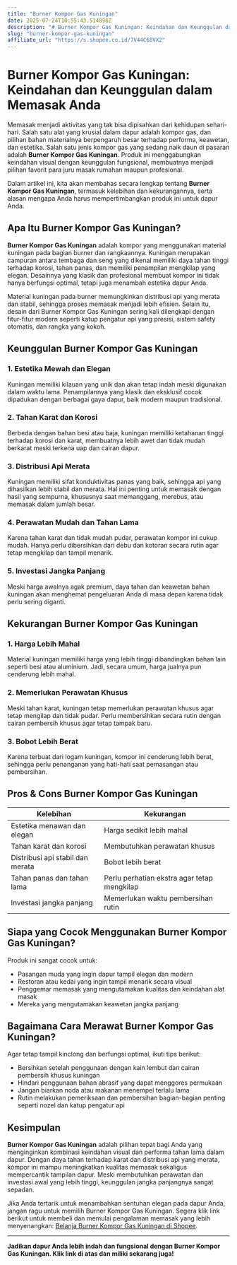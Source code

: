 ```yaml
---
title: "Burner Kompor Gas Kuningan"
date: 2025-07-24T10:55:43.514896Z
description: "# Burner Kompor Gas Kuningan: Keindahan dan Keunggulan dalam Memasak Anda..."
slug: "burner-kompor-gas-kuningan"
affiliate_url: "https://s.shopee.co.id/7V44C68VX2"
---
```

# Burner Kompor Gas Kuningan: Keindahan dan Keunggulan dalam Memasak Anda

Memasak menjadi aktivitas yang tak bisa dipisahkan dari kehidupan sehari-hari. Salah satu alat yang krusial dalam dapur adalah kompor gas, dan pilihan bahan materialnya berpengaruh besar terhadap performa, keawetan, dan estetika. Salah satu jenis kompor gas yang sedang naik daun di pasaran adalah **Burner Kompor Gas Kuningan**. Produk ini menggabungkan keindahan visual dengan keunggulan fungsional, membuatnya menjadi pilihan favorit para juru masak rumahan maupun profesional.

Dalam artikel ini, kita akan membahas secara lengkap tentang **Burner Kompor Gas Kuningan**, termasuk kelebihan dan kekurangannya, serta alasan mengapa Anda harus mempertimbangkan produk ini untuk dapur Anda.

## Apa Itu Burner Kompor Gas Kuningan?

**Burner Kompor Gas Kuningan** adalah kompor yang menggunakan material kuningan pada bagian burner dan rangkaannya. Kuningan merupakan campuran antara tembaga dan seng yang dikenal memiliki daya tahan tinggi terhadap korosi, tahan panas, dan memiliki penampilan mengkilap yang elegan. Desainnya yang klasik dan profesional membuat kompor ini tidak hanya berfungsi optimal, tetapi juga menambah estetika dapur Anda.

Material kuningan pada burner memungkinkan distribusi api yang merata dan stabil, sehingga proses memasak menjadi lebih efisien. Selain itu, desain dari Burner Kompor Gas Kuningan sering kali dilengkapi dengan fitur-fitur modern seperti katup pengatur api yang presisi, sistem safety otomatis, dan rangka yang kokoh.

## Keunggulan Burner Kompor Gas Kuningan

### 1. Estetika Mewah dan Elegan

Kuningan memiliki kilauan yang unik dan akan tetap indah meski digunakan dalam waktu lama. Penampilannya yang klasik dan eksklusif cocok dipadukan dengan berbagai gaya dapur, baik modern maupun tradisional.

### 2. Tahan Karat dan Korosi

Berbeda dengan bahan besi atau baja, kuningan memiliki ketahanan tinggi terhadap korosi dan karat, membuatnya lebih awet dan tidak mudah berkarat meski terkena uap dan cairan dapur.

### 3. Distribusi Api Merata

Kuningan memiliki sifat konduktivitas panas yang baik, sehingga api yang dihasilkan lebih stabil dan merata. Hal ini penting untuk memasak dengan hasil yang sempurna, khususnya saat memanggang, merebus, atau memasak dalam jumlah besar.

### 4. Perawatan Mudah dan Tahan Lama

Karena tahan karat dan tidak mudah pudar, perawatan kompor ini cukup mudah. Hanya perlu dibersihkan dari debu dan kotoran secara rutin agar tetap mengkilap dan tampil menarik.

### 5. Investasi Jangka Panjang

Meski harga awalnya agak premium, daya tahan dan keawetan bahan kuningan akan menghemat pengeluaran Anda di masa depan karena tidak perlu sering diganti.

## Kekurangan Burner Kompor Gas Kuningan

### 1. Harga Lebih Mahal

Material kuningan memiliki harga yang lebih tinggi dibandingkan bahan lain seperti besi atau aluminium. Jadi, secara umum, harga jualnya pun cenderung lebih mahal.

### 2. Memerlukan Perawatan Khusus

Meski tahan karat, kuningan tetap memerlukan perawatan khusus agar tetap mengilap dan tidak pudar. Perlu membersihkan secara rutin dengan cairan pembersih khusus agar tetap tampak baru.

### 3. Bobot Lebih Berat

Karena terbuat dari logam kuningan, kompor ini cenderung lebih berat, sehingga perlu penanganan yang hati-hati saat pemasangan atau pembersihan.

## Pros & Cons Burner Kompor Gas Kuningan

| Kelebihan | Kekurangan |
|------------------------------|--------------------------|
| Estetika menawan dan elegan | Harga sedikit lebih mahal |
| Tahan karat dan korosi | Membutuhkan perawatan khusus |
| Distribusi api stabil dan merata | Bobot lebih berat |
| Tahan panas dan tahan lama | Perlu perhatian ekstra agar tetap mengkilap |
| Investasi jangka panjang | Memerlukan waktu pembersihan rutin |

## Siapa yang Cocok Menggunakan Burner Kompor Gas Kuningan?

Produk ini sangat cocok untuk:
- Pasangan muda yang ingin dapur tampil elegan dan modern
- Restoran atau kedai yang ingin tampil menarik secara visual
- Penggemar memasak yang mengutamakan kualitas dan keindahan alat masak
- Mereka yang mengutamakan keawetan jangka panjang

## Bagaimana Cara Merawat Burner Kompor Gas Kuningan?

Agar tetap tampil kinclong dan berfungsi optimal, ikuti tips berikut:
- Bersihkan setelah penggunaan dengan kain lembut dan cairan pembersih khusus kuningan
- Hindari penggunaan bahan abrasif yang dapat menggores permukaan
- Jangan biarkan noda atau makanan menempel terlalu lama
- Rutin melakukan pemeriksaan dan pembersihan bagian-bagian penting seperti nozel dan katup pengatur api

## Kesimpulan

**Burner Kompor Gas Kuningan** adalah pilihan tepat bagi Anda yang menginginkan kombinasi keindahan visual dan performa tahan lama dalam dapur. Dengan daya tahan terhadap karat dan distribusi api yang merata, kompor ini mampu meningkatkan kualitas memasak sekaligus mempercantik tampilan dapur. Meski membutuhkan perawatan dan investasi awal yang lebih tinggi, keunggulan jangka panjangnya sangat sepadan.

Jika Anda tertarik untuk menambahkan sentuhan elegan pada dapur Anda, jangan ragu untuk memilih Burner Kompor Gas Kuningan. Segera klik link berikut untuk membeli dan memulai pengalaman memasak yang lebih menyenangkan: [Belanja Burner Kompor Gas Kuningan di Shopee](https://s.shopee.co.id/7V44C68VX2).

---

**Jadikan dapur Anda lebih indah dan fungsional dengan Burner Kompor Gas Kuningan. Klik link di atas dan miliki sekarang juga!**